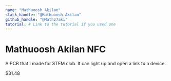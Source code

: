 ```yaml
---
name: "Mathuoosh Akilan"
slack_handle: "@Mathuoosh Akilan"
github_handle: "@Math27aki"
tutorial: # Link to the tutorial if you used one
---
```


# Mathuoosh Akilan NFC

<!-- Describe your board in 2-3 sentences. What are you making? What will it do? -->
A PCB that I made for STEM club. It can light up and open a link to a device.
<!-- How much is it going to cost? -->
$31.48
<!-- Tell us a little bit about your design process. What were some challenges? What helped? ***Totally optional*** -->

